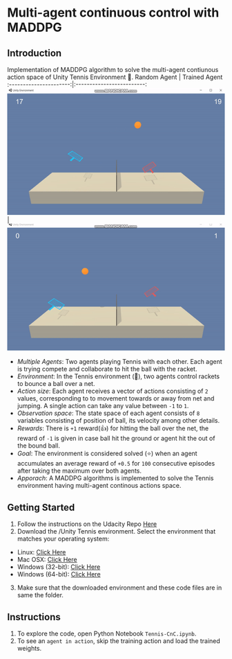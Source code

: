 # Multi-agent continuous control with MADDPG 

## Introduction
Implementation of MADDPG algorithm to solve the multi-agent contiunous action space of Unity Tennis Environment :tennis:.
Random Agent            |  Trained Agent
:----------------------:|:-------------------------:
![](https://github.com/Zaharah/DeepRL-MADDPG-Tennis-Unity/blob/master/raw_CnC.gif)  |  ![](https://github.com/Zaharah/DeepRL-MADDPG-Tennis-Unity/blob/master/sloved_CnC.gif)

 - *Multiple Agents*: Two agents playing Tennis with each other. Each agent is trying compete and collaborate to hit the ball with the racket.  
 - *Environment*: In the Tennis environment (:tennis:), two agents control rackets to bounce a ball over a net. 
 - *Action size*: Each agent receives a vector of actions consisting of `2` values, corresponding to to movement towards or away from net and jumping. A single action can take any value between `-1` to `1`. 
 - *Observation space*: The state space of each agent consists of `8` variables consisting of position of ball, its velocity among other details. 
 - *Rewards*: There is `+1` reward(:+1:) for hitting the ball over the net, the reward of `-1` is given in case ball hit the ground or agent hit the out of the bound ball. 
 - *Goal*: The environment is considered solved (:star:) when an agent accumulates an average reward of `+0.5` for `100` consecutive episodes after taking the maximum over both agents. 
 - *Apporach*: A MADDPG algorithms is implemented to solve the Tennis environment having multi-agent continous actions space.
 
  ## Getting Started
1. Follow the instructions on the Udacity Repo [Here](https://github.com/udacity/deep-reinforcement-learning/#dependencies)
2. Download the /Unity Tennis environment. Select the environment that matches your operating system:
  - Linux: [Click Here](https://s3-us-west-1.amazonaws.com/udacity-drlnd/P3/Tennis/Tennis_Linux.zip)
  - Mac OSX: [Click Here](https://s3-us-west-1.amazonaws.com/udacity-drlnd/P3/Tennis/Tennis.app.zip)
  - Windows (32-bit): [Click Here](https://s3-us-west-1.amazonaws.com/udacity-drlnd/P3/Tennis/Tennis_Windows_x86.zip)
  - Windows (64-bit): [Click Here](https://s3-us-west-1.amazonaws.com/udacity-drlnd/P3/Tennis/Tennis_Windows_x86_64.zip)
3. Make sure that the downloaded environment and these code files are in same the folder. 
 
## Instructions

 1. To explore the code, open Python Notebook `Tennis-CnC.ipynb`.
 2. To see an `agent in action`, skip the training action and load the trained weights.   
